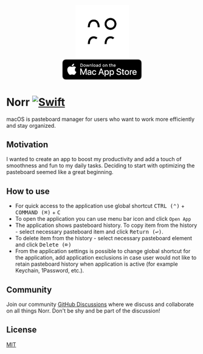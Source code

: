 <p align="center">
    <img src=".github/img/norr.svg" width="140px" />
    <br />
    <a href="https://apps.apple.com/us/app/norr/id6446295795">
        <img src="./.github/img/Download_on_the_Mac_App_Store_Badge_US-UK_RGB_blk_092917.svg" width="210px" />
    </a>
</p>

# Norr [![Swift](https://github.com/dukhovnyi/norr/actions/workflows/xcode-test.yml/badge.svg)](https://github.com/dukhovnyi/norr/actions/workflows/xcode-test.yml) 

macOS is pasteboard manager for users who want to work more efficiently and stay organized.

## Motivation

I wanted to create an app to boost my productivity and add a touch of smoothness and fun to my daily tasks. Deciding to start with optimizing the pasteboard seemed like a great beginning.

## How to use

- For quick access to the application use global shortcut <kbd>CTRL (⌃)</kbd> + <kbd>COMMAND (⌘)</kbd> + <kbd>C</kbd>
- To open the application you can use menu bar icon and click `Open App`
- The application shows pasteboard history. To copy item from the history - select necessary pasteboard item and click <kbd>Return (↩)</kbd>.
- To delete item from the history - select necessary pasteboard element and click <kbd>Delete (⌦)</kbd>
- From the application settings is possible to change global shortcut for the application, add application exclusions in case user would not like to retain pasteboard history when application is active (for example Keychain, 1Password, etc.).

## Community

Join our community [GitHub Discussions](https://github.com/dukhovnyi/norr/discussions) where we discuss and collaborate on all things Norr. Don't be shy and be part of the discussion!

## License

[MIT](./LICENSE)